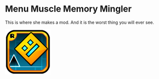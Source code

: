 # Menu Muscle Memory Mingler
This is where she makes a mod.
And it is the worst thing you will ever see.

<img src="logo.png" width="150" alt="the mod's logo" />